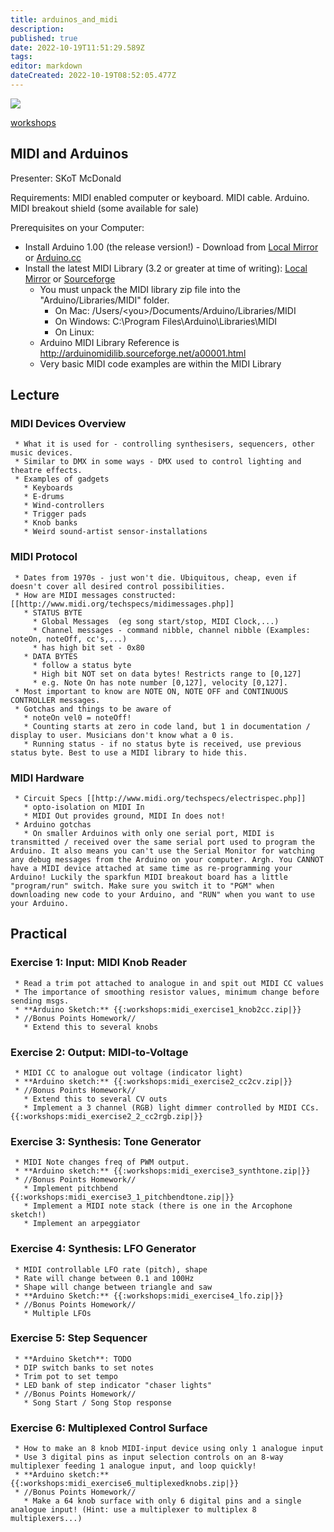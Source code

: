 ```yaml
---
title: arduinos_and_midi
description: 
published: true
date: 2022-10-19T11:51:29.589Z
tags: 
editor: markdown
dateCreated: 2022-10-19T08:52:05.477Z
---
```


![](/events/arduinouni.jpg)

[workshops](/workshops)

## MIDI and Arduinos

Presenter: SKoT McDonald

Requirements: MIDI enabled computer or keyboard. MIDI cable. Arduino. MIDI breakout shield (some available for sale)

Prerequisites on your Computer:

-   Install Arduino 1.00 (the release version!) - Download from [Local Mirror](http://internal/useful-software/arduino) or [Arduino.cc](http://arduino.cc/hu/Main/Software)
-   Install the latest MIDI Library (3.2 or greater at time of writing): [Local Mirror](http://internal/useful-software/arduino/libraries/Arduino_MIDI_Library_v3.2.zip) or [Sourceforge](http://sourceforge.net/projects/arduinomidilib/files/Releases)
    -   You must unpack the MIDI library zip file into the "Arduino/Libraries/MIDI" folder.
        -   On Mac: /Users/\<you\>/Documents/Arduino/Libraries/MIDI
        -   On Windows: C:\Program Files\Arduino\Libraries\MIDI
        -   On Linux:
    -   Arduino MIDI Library Reference is <http://arduinomidilib.sourceforge.net/a00001.html>
    -   Very basic MIDI code examples are within the MIDI Library

## Lecture

### MIDI Devices Overview

     * What it is used for - controlling synthesisers, sequencers, other music devices. 
     * Similar to DMX in some ways - DMX used to control lighting and theatre effects. 
     * Examples of gadgets 
       * Keyboards
       * E-drums
       * Wind-controllers
       * Trigger pads
       * Knob banks
       * Weird sound-artist sensor-installations

### MIDI Protocol

     * Dates from 1970s - just won't die. Ubiquitous, cheap, even if doesn't cover all desired control possibilities.
     * How are MIDI messages constructed: [[http://www.midi.org/techspecs/midimessages.php]]
       * STATUS BYTE 
         * Global Messages  (eg song start/stop, MIDI Clock,...) 
         * Channel messages - command nibble, channel nibble (Examples: noteOn, noteOff, cc's,...) 
         * has high bit set - 0x80
       * DATA BYTES 
         * follow a status byte 
         * High bit NOT set on data bytes! Restricts range to [0,127]
         * e.g. Note On has note number [0,127], velocity [0,127]. 
     * Most important to know are NOTE ON, NOTE OFF and CONTINUOUS CONTROLLER messages.
     * Gotchas and things to be aware of
       * noteOn vel0 = noteOff!
       * Counting starts at zero in code land, but 1 in documentation / display to user. Musicians don't know what a 0 is.
       * Running status - if no status byte is received, use previous status byte. Best to use a MIDI library to hide this.

### MIDI Hardware

     * Circuit Specs [[http://www.midi.org/techspecs/electrispec.php]]
       * opto-isolation on MIDI In
       * MIDI Out provides ground, MIDI In does not!
     * Arduino gotchas
       * On smaller Arduinos with only one serial port, MIDI is transmitted / received over the same serial port used to program the Arduino. It also means you can't use the Serial Monitor for watching any debug messages from the Arduino on your computer. Argh. You CANNOT have a MIDI device attached at same time as re-programming your Arduino! Luckily the sparkfun MIDI breakout board has a little "program/run" switch. Make sure you switch it to "PGM" when downloading new code to your Arduino, and "RUN" when you want to use your Arduino.      

## Practical

### Exercise 1: Input: MIDI Knob Reader

     * Read a trim pot attached to analogue in and spit out MIDI CC values
     * The importance of smoothing resistor values, minimum change before sending msgs.
     * **Arduino Sketch:** {{:workshops:midi_exercise1_knob2cc.zip|}}
     * //Bonus Points Homework// 
       * Extend this to several knobs

### Exercise 2: Output: MIDI-to-Voltage

     * MIDI CC to analogue out voltage (indicator light)
     * **Arduino sketch:** {{:workshops:midi_exercise2_cc2cv.zip|}}
     * //Bonus Points Homework//
       * Extend this to several CV outs
       * Implement a 3 channel (RGB) light dimmer controlled by MIDI CCs. {{:workshops:midi_exercise2_2_cc2rgb.zip|}}

### Exercise 3: Synthesis: Tone Generator

     * MIDI Note changes freq of PWM output.
     * **Arduino sketch:** {{:workshops:midi_exercise3_synthtone.zip|}}
     * //Bonus Points Homework// 
       * Implement pitchbend {{:workshops:midi_exercise3_1_pitchbendtone.zip|}}
       * Implement a MIDI note stack (there is one in the Arcophone sketch!) 
       * Implement an arpeggiator

### Exercise 4: Synthesis: LFO Generator

     * MIDI controllable LFO rate (pitch), shape
     * Rate will change between 0.1 and 100Hz
     * Shape will change between triangle and saw
     * **Arduino Sketch:** {{:workshops:midi_exercise4_lfo.zip|}}
     * //Bonus Points Homework// 
       * Multiple LFOs

### Exercise 5: Step Sequencer

     * **Arduino Sketch**: TODO
     * DIP switch banks to set notes
     * Trim pot to set tempo 
     * LED bank of step indicator "chaser lights"
     * //Bonus Points Homework// 
       * Song Start / Song Stop response

### Exercise 6: Multiplexed Control Surface

     * How to make an 8 knob MIDI-input device using only 1 analogue input
     * Use 3 digital pins as input selection controls on an 8-way multiplexer feeding 1 analogue input, and loop quickly!
     * **Arduino sketch:**  {{:workshops:midi_exercise6_multiplexedknobs.zip|}}
     * //Bonus Points Homework//
       * Make a 64 knob surface with only 6 digital pins and a single analogue input! (Hint: use a multiplexer to multiplex 8 multiplexers...)
